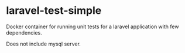 # laravel-test-simple
Docker container for running unit tests for a laravel application with few dependencies.

Does not include mysql server.
